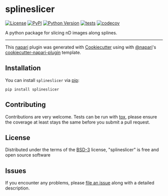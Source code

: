 # splineslicer

[![License](https://img.shields.io/pypi/l/splineslicer.svg?color=green)](https://github.com/kevinyamauchi/splineslicer/raw/master/LICENSE)
[![PyPI](https://img.shields.io/pypi/v/splineslicer.svg?color=green)](https://pypi.org/project/splineslicer)
[![Python Version](https://img.shields.io/pypi/pyversions/splineslicer.svg?color=green)](https://python.org)
[![tests](https://github.com/kevinyamauchi/splineslicer/workflows/tests/badge.svg)](https://github.com/kevinyamauchi/splineslicer/actions)
[![codecov](https://codecov.io/gh/kevinyamauchi/splineslicer/branch/master/graph/badge.svg)](https://codecov.io/gh/kevinyamauchi/splineslicer)

A python package for slicing nD images along splines.

----------------------------------

This [napari] plugin was generated with [Cookiecutter] using with [@napari]'s [cookiecutter-napari-plugin] template.

<!--
Don't miss the full getting started guide to set up your new package:
https://github.com/napari/cookiecutter-napari-plugin#getting-started

and review the napari docs for plugin developers:
https://napari.org/docs/plugins/index.html
-->

## Installation

You can install `splineslicer` via [pip]:

    pip install splineslicer

## Contributing

Contributions are very welcome. Tests can be run with [tox], please ensure
the coverage at least stays the same before you submit a pull request.

## License

Distributed under the terms of the [BSD-3] license,
"splineslicer" is free and open source software

## Issues

If you encounter any problems, please [file an issue] along with a detailed description.

[napari]: https://github.com/napari/napari
[Cookiecutter]: https://github.com/audreyr/cookiecutter
[@napari]: https://github.com/napari
[MIT]: http://opensource.org/licenses/MIT
[BSD-3]: http://opensource.org/licenses/BSD-3-Clause
[GNU GPL v3.0]: http://www.gnu.org/licenses/gpl-3.0.txt
[GNU LGPL v3.0]: http://www.gnu.org/licenses/lgpl-3.0.txt
[Apache Software License 2.0]: http://www.apache.org/licenses/LICENSE-2.0
[Mozilla Public License 2.0]: https://www.mozilla.org/media/MPL/2.0/index.txt
[cookiecutter-napari-plugin]: https://github.com/napari/cookiecutter-napari-plugin
[file an issue]: https://github.com/kevinyamauchi/splineslicer/issues
[napari]: https://github.com/napari/napari
[tox]: https://tox.readthedocs.io/en/latest/
[pip]: https://pypi.org/project/pip/
[PyPI]: https://pypi.org/
